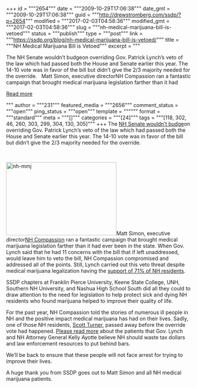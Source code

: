+++
id = """2654"""
date = """2009-10-29T17:06:38"""
date_gmt = """2009-10-29T17:06:38"""
guid = """http://drewstromberg.com/ssdp/?p=2654"""
modified = """2017-02-03T04:58:36"""
modified_gmt = """2017-02-03T04:58:36"""
slug = """nh-medical-marijuana-bill-is-vetoed"""
status = """publish"""
type = """post"""
link = """https://ssdp.org/blog/nh-medical-marijuana-bill-is-vetoed/"""
title = """NH Medical Marijuana Bill is Vetoed"""
excerpt = """<p>The NH Senate wouldn&#8217;t budgeon overriding Gov. Patrick Lynch&#8217;s veto of the law which had passed both the House and Senate earlier this year. The 14-10 vote was in favor of the bill but didn&#8217;t give the 2/3 majority needed for the override. &nbsp; Matt Simon, executive directorNH Compassion ran a fantastic campaign that brought medical marijuana legislation farther than it had</p>
<div class="h10"></div>
<p><a class="more-link2 flat" href="https://ssdp.org/blog/nh-medical-marijuana-bill-is-vetoed/">Read more</a></p>
"""
author = """231"""
featured_media = """2656"""
comment_status = """open"""
ping_status = """open"""
template = """"""
format = """standard"""
meta = """[]"""
categories = """[24]"""
tags = """[118, 302, 46, 260, 303, 299, 304, 130, 305]"""
+++
The <a href="http://www.boston.com/news/local/new_hampshire/articles/2009/10/29/medical_marijuana_bill_fails_in_new_hampshire/">NH Senate wouldn&#8217;t budge</a>on overriding Gov. Patrick Lynch&#8217;s veto of the law which had passed both the House and Senate earlier this year. The 14-10 vote was in favor of the bill but didn&#8217;t give the 2/3 majority needed for the override.

&nbsp;

<a href="/ssdp/assets/nh-mmj.jpg"><img class="alignright size-medium wp-image-2656" title="nh-mmj" src="/ssdp/assets/nh-mmj-300x199.jpg" alt="nh-mmj" width="300" height="199" /></a>Matt Simon, executive director<a href="http://www.blogger.com/www.nhcompassion.org">NH Compassion</a> ran a fantastic campaign that brought medical marijuana legislation farther than it had ever been in the state. When Gov. Lynch said that he had 11 concerns with the bill that if left unaddressed, would leave him to veto the bill, NH Compassion compromised and addressed all of the points. Still, Lynch carried out this veto threat despite medical marijuana legalization having the <a href="http://nhcommonsense.org/poll">support of 71% of NH residents</a>.

SSDP chapters at Franklin Pierce University, Keene State College, UNH, Southern NH University, and Nashua High School South did all they could to draw attention to the need for legislation to help protect sick and dying NH residents who found marijuana helped to improve their quality of life.

For the past year, NH Compassion told the stories of numerous ill people in NH and the positive impact medical marijuana has had on their lives. Sadly, one of those NH residents, <a href="http://nhcompassion.org/scott_turner_1962_2009">Scott Turner</a>, passed away before the override vote had happened. <a href="http://nhcompassion.org/patients">Please read more</a> about the patients that Gov. Lynch and NH Attorney General Kelly Ayotte believe NH should waste tax dollars and law enforcement resources to put behind bars.

We&#8217;ll be back to ensure that these people will not face arrest for trying to improve their lives.

A huge thank you from SSDP goes out to Matt Simon and all NH medical marijuana patients.
